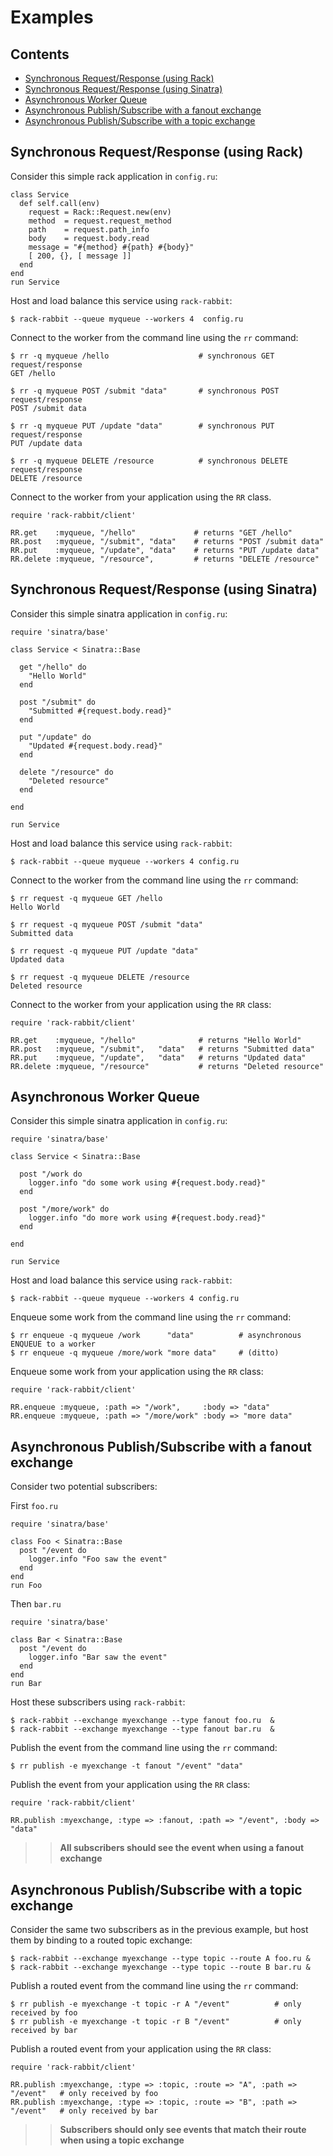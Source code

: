 # Examples

## Contents

 - [Synchronous Request/Response (using Rack)](#synchronous-requestresponse-using-rack)
 - [Synchronous Request/Response (using Sinatra)](#synchronous-requestresponse-using-sinatra)
 - [Asynchronous Worker Queue](#asynchronous-worker-queue)
 - [Asynchronous Publish/Subscribe with a fanout exchange](#asynchronous-publishsubscribe-with-a-fanout-exchange)
 - [Asynchronous Publish/Subscribe with a topic exchange](#asynchronous-publishsubscribe-with-a-topic-exchange)

## Synchronous Request/Response (using Rack)

Consider this simple rack application in `config.ru`:

    class Service
      def self.call(env)
        request = Rack::Request.new(env)
        method  = request.request_method
        path    = request.path_info
        body    = request.body.read
        message = "#{method} #{path} #{body}"
        [ 200, {}, [ message ]]
      end
    end
    run Service

Host and load balance this service using `rack-rabbit`:

    $ rack-rabbit --queue myqueue --workers 4  config.ru

Connect to the worker from the command line using the `rr` command:

    $ rr -q myqueue /hello                    # synchronous GET request/response
    GET /hello

    $ rr -q myqueue POST /submit "data"       # synchronous POST request/response
    POST /submit data

    $ rr -q myqueue PUT /update "data"        # synchronous PUT request/response
    PUT /update data

    $ rr -q myqueue DELETE /resource          # synchronous DELETE request/response
    DELETE /resource


Connect to the worker from your application using the `RR` class.

    require 'rack-rabbit/client'

    RR.get    :myqueue, "/hello"             # returns "GET /hello"
    RR.post   :myqueue, "/submit", "data"    # returns "POST /submit data"
    RR.put    :myqueue, "/update", "data"    # returns "PUT /update data"
    RR.delete :myqueue, "/resource",         # returns "DELETE /resource"


## Synchronous Request/Response (using Sinatra)

Consider this simple sinatra application in `config.ru`:

    require 'sinatra/base'

    class Service < Sinatra::Base

      get "/hello" do
        "Hello World"
      end

      post "/submit" do
        "Submitted #{request.body.read}"
      end

      put "/update" do
        "Updated #{request.body.read}"
      end

      delete "/resource" do
        "Deleted resource"
      end

    end

    run Service

Host and load balance this service using `rack-rabbit`:

    $ rack-rabbit --queue myqueue --workers 4 config.ru

Connect to the worker from the command line using the `rr` command:

    $ rr request -q myqueue GET /hello
    Hello World

    $ rr request -q myqueue POST /submit "data"
    Submitted data

    $ rr request -q myqueue PUT /update "data"
    Updated data

    $ rr request -q myqueue DELETE /resource
    Deleted resource

Connect to the worker from your application using the `RR` class:

    require 'rack-rabbit/client'

    RR.get    :myqueue, "/hello"              # returns "Hello World"
    RR.post   :myqueue, "/submit",   "data"   # returns "Submitted data"
    RR.put    :myqueue, "/update",   "data"   # returns "Updated data"
    RR.delete :myqueue, "/resource"           # returns "Deleted resource"


## Asynchronous Worker Queue

Consider this simple sinatra application in `config.ru`:

    require 'sinatra/base'

    class Service < Sinatra::Base

      post "/work do
        logger.info "do some work using #{request.body.read}"
      end

      post "/more/work" do
        logger.info "do more work using #{request.body.read}"
      end

    end

    run Service

Host and load balance this service using `rack-rabbit`:

    $ rack-rabbit --queue myqueue --workers 4 config.ru

Enqueue some work from the command line using the `rr` command:

    $ rr enqueue -q myqueue /work      "data"          # asynchronous ENQUEUE to a worker
    $ rr enqueue -q myqueue /more/work "more data"     # (ditto)

Enqueue some work from your application using the `RR` class:

    require 'rack-rabbit/client'

    RR.enqueue :myqueue, :path => "/work",     :body => "data"
    RR.enqueue :myqueue, :path => "/more/work" :body => "more data"

## Asynchronous Publish/Subscribe with a fanout exchange

Consider two potential subscribers:

First `foo.ru`

    require 'sinatra/base'

    class Foo < Sinatra::Base
      post "/event do
        logger.info "Foo saw the event"
      end
    end
    run Foo

Then `bar.ru`

    require 'sinatra/base'

    class Bar < Sinatra::Base
      post "/event do
        logger.info "Bar saw the event"
      end
    end
    run Bar

Host these subscribers using `rack-rabbit`:

    $ rack-rabbit --exchange myexchange --type fanout foo.ru  &
    $ rack-rabbit --exchange myexchange --type fanout bar.ru  &

Publish the event from the command line using the `rr` command:

    $ rr publish -e myexchange -t fanout "/event" "data"

Publish the event from your application using the `RR` class:

    require 'rack-rabbit/client'

    RR.publish :myexchange, :type => :fanout, :path => "/event", :body => "data"

>> **All subscribers should see the event when using a fanout exchange**


## Asynchronous Publish/Subscribe with a topic exchange

Consider the same two subscribers as in the previous example, but host them by binding to a routed topic exchange:

    $ rack-rabbit --exchange myexchange --type topic --route A foo.ru &
    $ rack-rabbit --exchange myexchange --type topic --route B bar.ru &

Publish a routed event from the command line using the `rr` command:

    $ rr publish -e myexchange -t topic -r A "/event"          # only received by foo
    $ rr publish -e myexchange -t topic -r B "/event"          # only received by bar

Publish a routed event from your application using the `RR` class:

    require 'rack-rabbit/client'

    RR.publish :myexchange, :type => :topic, :route => "A", :path => "/event"   # only received by foo
    RR.publish :myexchange, :type => :topic, :route => "B", :path => "/event"   # only received by bar

>> **Subscribers should only see events that match their route when using a topic exchange**

